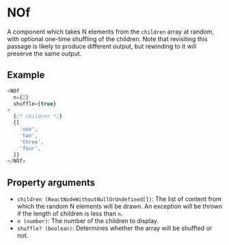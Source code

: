 # NOf

A component which takes N elements from the `children` array at random, with optional one-time shuffling of the children. Note that revisiting this passage is likely to produce different output, but rewinding to it will preserve the same output.

## Example

```javascript
<NOf
  n={2}
  shuffle={true}
>
  {/* children */}
  {[
    'one',
    'two',
    'three',
    'four',
  ]}
</NOf>
```

## Property arguments

* `children (ReactNodeWithoutNullOrUndefined[])`: The list of content from which the random N elements will be drawn. An exception will be thrown if the length of children is less than `n`.
* `n (number)`: The number of the children to display.
* `shuffle? (boolean)`: Determines whether the array will be shuffled or not.